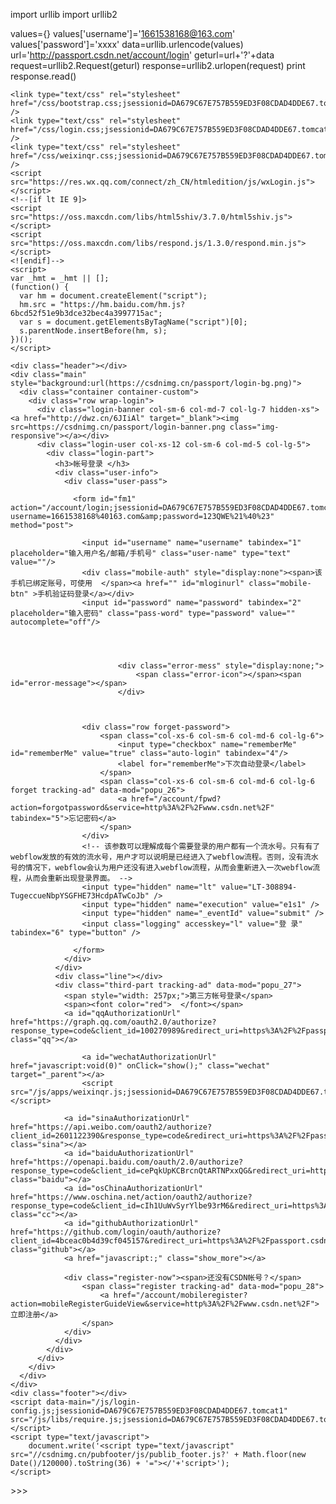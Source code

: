 import urllib
import urllib2

values={}
values['username']='1661538168@163.com'
values['password']='xxxx'
data=urllib.urlencode(values)
url='http://passport.csdn.net/account/login'
geturl=url+'?'+data
request=urllib2.Request(geturl)
response=urllib2.urlopen(request)
print response.read()

<html>
  <head>
    <meta charset="utf-8" />
    <meta name="referrer" content="unsafe-url">
    <meta http-equiv="X-UA-Compatible" content="IE=edge"/>
    <meta property="qc:admins" content="24530273213633466654" />
    <meta name="viewport" content="width=device-width, initial-scale=1.0"/>
    <title>帐号登录</title>
    
    
    <link type="text/css" rel="stylesheet" href="/css/bootstrap.css;jsessionid=DA679C67E757B559ED3F08CDAD4DDE67.tomcat1" />
    <link type="text/css" rel="stylesheet" href="/css/login.css;jsessionid=DA679C67E757B559ED3F08CDAD4DDE67.tomcat1" />
    <link type="text/css" rel="stylesheet" href="/css/weixinqr.css;jsessionid=DA679C67E757B559ED3F08CDAD4DDE67.tomcat1" />
    <script src="https://res.wx.qq.com/connect/zh_CN/htmledition/js/wxLogin.js"></script>
    <!--[if lt IE 9]>
    <script src="https://oss.maxcdn.com/libs/html5shiv/3.7.0/html5shiv.js"></script>
    <script src="https://oss.maxcdn.com/libs/respond.js/1.3.0/respond.min.js"></script>
    <![endif]-->
    <script>
	var _hmt = _hmt || [];
	(function() {
	  var hm = document.createElement("script");
	  hm.src = "https://hm.baidu.com/hm.js?6bcd52f51e9b3dce32bec4a3997715ac";
	  var s = document.getElementsByTagName("script")[0]; 
	  s.parentNode.insertBefore(hm, s);
	})();
	</script>
  </head>
  <body>
  	<div id="hidebg"></div>
	<div id="hidebox"><div id="close" onClick="hide();"></div><div id="wxqr" class="wxqr"></div></div>
  	<script type="text/javascript">
  		var protocol = window.location.protocol;
  		document.write('<script type="text/javascript" src="' +protocol+ '//csdnimg.cn/pubfooter/js/repoAddr2.js?v=' + Math.random() + '"></'+'script>');
	</script>
	
    <div class="header"></div>
    <div class="main" style="background:url(https://csdnimg.cn/passport/login-bg.png)">
      <div class="container container-custom">
        <div class="row wrap-login">
          <div class="login-banner col-sm-6 col-md-7 col-lg-7 hidden-xs"><a href="http://dwz.cn/6JIiAl" target="_blank"><img src=https://csdnimg.cn/passport/login-banner.png class="img-responsive"></a></div>
          <div class="login-user col-xs-12 col-sm-6 col-md-5 col-lg-5">
            <div class="login-part">
              <h3>帐号登录 </h3>
              <div class="user-info">
                <div class="user-pass">
                
                  <form id="fm1" action="/account/login;jsessionid=DA679C67E757B559ED3F08CDAD4DDE67.tomcat1?username=1661538168%40163.com&amp;password=123QWE%21%40%23" method="post">

                    <input id="username" name="username" tabindex="1" placeholder="输入用户名/邮箱/手机号" class="user-name" type="text" value=""/>
                    <div class="mobile-auth" style="display:none"><span>该手机已绑定账号，可使用  </span><a href="" id="mloginurl" class="mobile-btn" >手机验证码登录</a></div>
                    <input id="password" name="password" tabindex="2" placeholder="输入密码" class="pass-word" type="password" value="" autocomplete="off"/>
                   
                    
						
						
							<div class="error-mess" style="display:none;">
								<span class="error-icon"></span><span id="error-message"></span>
							</div>
						
					
					
                    <div class="row forget-password">
                    	<span class="col-xs-6 col-sm-6 col-md-6 col-lg-6">
                        	<input type="checkbox" name="rememberMe" id="rememberMe" value="true" class="auto-login" tabindex="4"/>
                        	<label for="rememberMe">下次自动登录</label>
                        </span>
                        <span class="col-xs-6 col-sm-6 col-md-6 col-lg-6 forget tracking-ad" data-mod="popu_26">
                        	<a href="/account/fpwd?action=forgotpassword&service=http%3A%2F%2Fwww.csdn.net%2F" tabindex="5">忘记密码</a>
                        </span>
                    </div>
                    <!-- 该参数可以理解成每个需要登录的用户都有一个流水号。只有有了webflow发放的有效的流水号，用户才可以说明是已经进入了webflow流程。否则，没有流水号的情况下，webflow会认为用户还没有进入webflow流程，从而会重新进入一次webflow流程，从而会重新出现登录界面。 -->
					<input type="hidden" name="lt" value="LT-308894-TugeccueNbpYSGFHE73HcdpATwCoJb" />
			 		<input type="hidden" name="execution" value="e1s1" /> 
					<input type="hidden" name="_eventId" value="submit" /> 
					<input class="logging" accesskey="l" value="登 录" tabindex="6" type="button" /> 
                    
                  </form>
                </div>
              </div>
              <div class="line"></div>
              <div class="third-part tracking-ad" data-mod="popu_27">
              	<span style="width: 257px;">第三方帐号登录</span>
              	<span><font color="red">  </font></span>
              	<a id="qqAuthorizationUrl" href="https://graph.qq.com/oauth2.0/authorize?response_type=code&client_id=100270989&redirect_uri=https%3A%2F%2Fpassport.csdn.net%2Faccount%2Flogin%3Foauth_provider%3DQQProvider&state=test" class="qq"></a>
              	
                   	<a id="wechatAuthorizationUrl" href="javascript:void(0)" onClick="show();" class="wechat" target="_parent"></a>
                   	<script src="/js/apps/weixinqr.js;jsessionid=DA679C67E757B559ED3F08CDAD4DDE67.tomcat1"></script>
				
              	<a id="sinaAuthorizationUrl" href="https://api.weibo.com/oauth2/authorize?client_id=2601122390&response_type=code&redirect_uri=https%3A%2F%2Fpassport.csdn.net%2Faccount%2Flogin%3Foauth_provider%3DSinaWeiboProvider" class="sina"></a>
              	<a id="baiduAuthorizationUrl" href="https://openapi.baidu.com/oauth/2.0/authorize?response_type=code&client_id=cePqkUpKCBrcnQtARTNPxxQG&redirect_uri=https%3A%2F%2Fpassport.csdn.net%2Faccount%2Flogin%3Foauth_provider%3DBaiduProvider" class="baidu"></a>
              	<a id="osChinaAuthorizationUrl" href="https://www.oschina.net/action/oauth2/authorize?response_type=code&client_id=cIh1UuWvSyrYlbe93rM6&redirect_uri=https%3A%2F%2Fpassport.csdn.net%2Faccount%2Flogin%3Foauth_provider%3DOsChinaProvider&state=test" class="cc"></a>
              	<a id="githubAuthorizationUrl" href="https://github.com/login/oauth/authorize?client_id=4bceac0b4d39cf045157&redirect_uri=https%3A%2F%2Fpassport.csdn.net%2Faccount%2Flogin%3Foauth_provider%3DGitHubProvider" class="github"></a>
              	<a href="javascript:;" class="show_more"></a>
              	
                <div class="register-now"><span>还没有CSDN帐号？</span>
	                <span class="register tracking-ad" data-mod="popu_28">
	                	<a href="/account/mobileregister?action=mobileRegisterGuideView&service=http%3A%2F%2Fwww.csdn.net%2F">立即注册</a>
	                </span>
               	</div>
              </div>
            </div>
          </div>
        </div>
      </div>
    </div>
    <div class="footer"></div>
    <script data-main="/js/login-config.js;jsessionid=DA679C67E757B559ED3F08CDAD4DDE67.tomcat1" src="/js/libs/require.js;jsessionid=DA679C67E757B559ED3F08CDAD4DDE67.tomcat1"></script>
    <script type="text/javascript">
		document.write('<script type="text/javascript" src="//csdnimg.cn/pubfooter/js/publib_footer.js?' + Math.floor(new Date()/120000).toString(36) + '="></'+'script>');
	</script>
  </body>
</html>
>>> 
